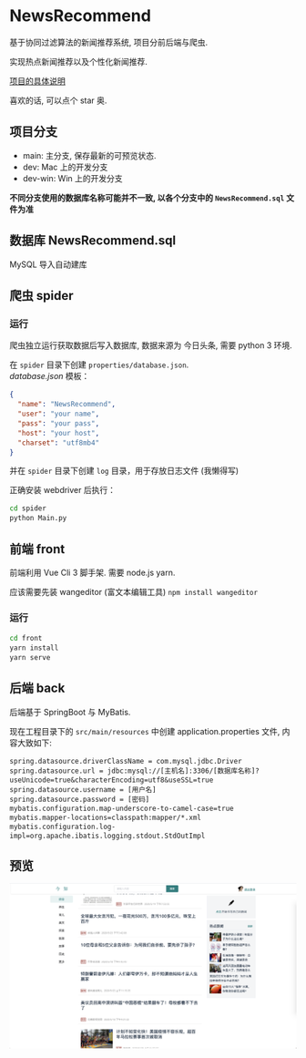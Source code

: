 # NewsRecommend

基于协同过滤算法的新闻推荐系统, 项目分前后端与爬虫. 

实现热点新闻推荐以及个性化新闻推荐.

[项目的具体说明](https://smacul.github.io/log/news_recommend/)

喜欢的话, 可以点个 star 奥. 

## 项目分支

- main: 主分支, 保存最新的可预览状态.
- dev: Mac 上的开发分支
- dev-win: Win 上的开发分支

**不同分支使用的数据库名称可能并不一致, 以各个分支中的 `NewsRecommend.sql` 文件为准**

## 数据库 NewsRecommend.sql
MySQL 导入自动建库

## 爬虫 spider

### 运行
爬虫独立运行获取数据后写入数据库, 数据来源为 今日头条, 需要 python 3 环境.

在 `spider` 目录下创建 `properties/database.json`.   
*database.json* 模板：
``` json
{
  "name": "NewsRecommend",
  "user": "your name",
  "pass": "your pass",
  "host": "your host",
  "charset": "utf8mb4"
}
```

并在 `spider` 目录下创建 `log` 目录，用于存放日志文件 (我懒得写)

正确安装 webdriver 后执行：

``` sh
cd spider
python Main.py
```

## 前端 front

前端利用 Vue Cli 3 脚手架. 需要 node.js yarn.

应该需要先装 wangeditor (富文本编辑工具) `npm install wangeditor`

### 运行
``` sh
cd front
yarn install
yarn serve
```

<!-- ### 页面浏览
``` sh
localhost:8071/         # 首页
localhost:8071/article  # 文章阅读页
localhost:8071/self     # 个人中心
localhost:8071/search   # 搜索页面
# ...
​``` -->

## 后端 back

后端基于 SpringBoot 与 MyBatis. 

现在工程目录下的 `src/main/resources` 中创建 application.properties 文件, 内容大致如下: 

``` shell   
spring.datasource.driverClassName = com.mysql.jdbc.Driver
spring.datasource.url = jdbc:mysql://[主机名]:3306/[数据库名称]?useUnicode=true&characterEncoding=utf8&useSSL=true
spring.datasource.username = [用户名]
spring.datasource.password = [密码]
mybatis.configuration.map-underscore-to-camel-case=true
mybatis.mapper-locations=classpath:mapper/*.xml
mybatis.configuration.log-impl=org.apache.ibatis.logging.stdout.StdOutImpl
```

## 预览

![首页](./index.png)

